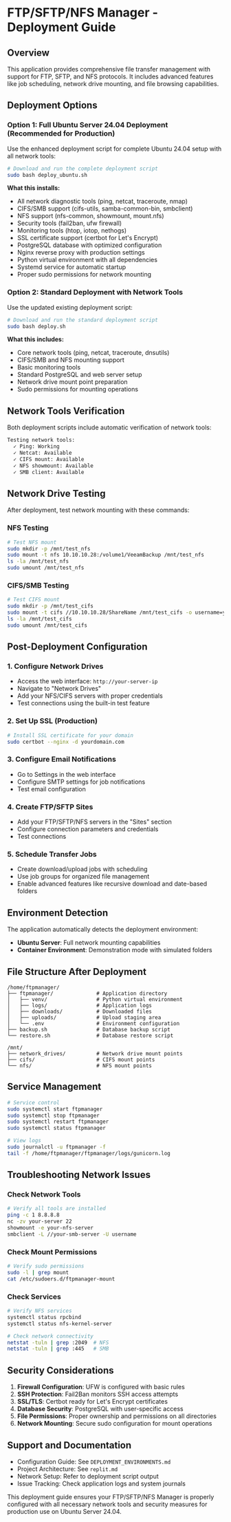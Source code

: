 # FTP/SFTP/NFS Manager - Deployment Guide

## Overview

This application provides comprehensive file transfer management with support for FTP, SFTP, and NFS protocols. It includes advanced features like job scheduling, network drive mounting, and file browsing capabilities.

## Deployment Options

### Option 1: Full Ubuntu Server 24.04 Deployment (Recommended for Production)

Use the enhanced deployment script for complete Ubuntu 24.04 setup with all network tools:

```bash
# Download and run the complete deployment script
sudo bash deploy_ubuntu.sh
```

**What this installs:**
- All network diagnostic tools (ping, netcat, traceroute, nmap)
- CIFS/SMB support (cifs-utils, samba-common-bin, smbclient)
- NFS support (nfs-common, showmount, mount.nfs)
- Security tools (fail2ban, ufw firewall)
- Monitoring tools (htop, iotop, nethogs)
- SSL certificate support (certbot for Let's Encrypt)
- PostgreSQL database with optimized configuration
- Nginx reverse proxy with production settings
- Python virtual environment with all dependencies
- Systemd service for automatic startup
- Proper sudo permissions for network mounting

### Option 2: Standard Deployment with Network Tools

Use the updated existing deployment script:

```bash
# Download and run the standard deployment script
sudo bash deploy.sh
```

**What this includes:**
- Core network tools (ping, netcat, traceroute, dnsutils)
- CIFS/SMB and NFS mounting support
- Basic monitoring tools
- Standard PostgreSQL and web server setup
- Network drive mount point preparation
- Sudo permissions for mounting operations

## Network Tools Verification

Both deployment scripts include automatic verification of network tools:

```bash
Testing network tools:
  ✓ Ping: Working
  ✓ Netcat: Available  
  ✓ CIFS mount: Available
  ✓ NFS showmount: Available
  ✓ SMB client: Available
```

## Network Drive Testing

After deployment, test network mounting with these commands:

### NFS Testing
```bash
# Test NFS mount
sudo mkdir -p /mnt/test_nfs
sudo mount -t nfs 10.10.10.28:/volume1/VeeamBackup /mnt/test_nfs
ls -la /mnt/test_nfs
sudo umount /mnt/test_nfs
```

### CIFS/SMB Testing
```bash
# Test CIFS mount
sudo mkdir -p /mnt/test_cifs  
sudo mount -t cifs //10.10.10.28/ShareName /mnt/test_cifs -o username=yourusername,password=yourpassword
ls -la /mnt/test_cifs
sudo umount /mnt/test_cifs
```

## Post-Deployment Configuration

### 1. Configure Network Drives
- Access the web interface: `http://your-server-ip`
- Navigate to "Network Drives" 
- Add your NFS/CIFS servers with proper credentials
- Test connections using the built-in test feature

### 2. Set Up SSL (Production)
```bash
# Install SSL certificate for your domain
sudo certbot --nginx -d yourdomain.com
```

### 3. Configure Email Notifications
- Go to Settings in the web interface
- Configure SMTP settings for job notifications
- Test email configuration

### 4. Create FTP/SFTP Sites
- Add your FTP/SFTP/NFS servers in the "Sites" section
- Configure connection parameters and credentials
- Test connections

### 5. Schedule Transfer Jobs
- Create download/upload jobs with scheduling
- Use job groups for organized file management
- Enable advanced features like recursive download and date-based folders

## Environment Detection

The application automatically detects the deployment environment:

- **Ubuntu Server**: Full network mounting capabilities
- **Container Environment**: Demonstration mode with simulated folders

## File Structure After Deployment

```
/home/ftpmanager/
├── ftpmanager/              # Application directory
│   ├── venv/                # Python virtual environment
│   ├── logs/                # Application logs
│   ├── downloads/           # Downloaded files
│   ├── uploads/             # Upload staging area
│   └── .env                 # Environment configuration
├── backup.sh                # Database backup script
└── restore.sh               # Database restore script

/mnt/
├── network_drives/          # Network drive mount points
├── cifs/                    # CIFS mount points
└── nfs/                     # NFS mount points
```

## Service Management

```bash
# Service control
sudo systemctl start ftpmanager
sudo systemctl stop ftpmanager  
sudo systemctl restart ftpmanager
sudo systemctl status ftpmanager

# View logs
sudo journalctl -u ftpmanager -f
tail -f /home/ftpmanager/ftpmanager/logs/gunicorn.log
```

## Troubleshooting Network Issues

### Check Network Tools
```bash
# Verify all tools are installed
ping -c 1 8.8.8.8
nc -zv your-server 22
showmount -e your-nfs-server
smbclient -L //your-smb-server -U username
```

### Check Mount Permissions
```bash
# Verify sudo permissions
sudo -l | grep mount
cat /etc/sudoers.d/ftpmanager-mount
```

### Check Services
```bash
# Verify NFS services
systemctl status rpcbind
systemctl status nfs-kernel-server

# Check network connectivity
netstat -tuln | grep :2049  # NFS
netstat -tuln | grep :445   # SMB
```

## Security Considerations

1. **Firewall Configuration**: UFW is configured with basic rules
2. **SSH Protection**: Fail2Ban monitors SSH access attempts  
3. **SSL/TLS**: Certbot ready for Let's Encrypt certificates
4. **Database Security**: PostgreSQL with user-specific access
5. **File Permissions**: Proper ownership and permissions on all directories
6. **Network Mounting**: Secure sudo configuration for mount operations

## Support and Documentation

- Configuration Guide: See `DEPLOYMENT_ENVIRONMENTS.md`
- Project Architecture: See `replit.md`
- Network Setup: Refer to deployment script output
- Issue Tracking: Check application logs and system journals

This deployment guide ensures your FTP/SFTP/NFS Manager is properly configured with all necessary network tools and security measures for production use on Ubuntu Server 24.04.
